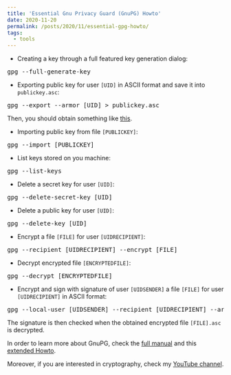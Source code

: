 ```yaml
---
title: 'Essential Gnu Privacy Guard (GnuPG) Howto'
date: 2020-11-20
permalink: /posts/2020/11/essential-gpg-howto/
tags:
  - tools
---
```


- Creating a key through a full featured key generation dialog:
<pre>
gpg --full-generate-key
</pre>

-  Exporting public key for user `[UID]` in ASCII format and save it into `publickey.asc`:
<pre>
gpg --export --armor [UID] > publickey.asc
</pre>
Then, you should obtain something like [this](https://raw.githubusercontent.com/lorenzogentile404/lorenzogentile404.github.io/master/files/lorenzogentile404.asc).

- Importing public key from file `[PUBLICKEY]`:
<pre>
gpg --import [PUBLICKEY]
</pre>

- List keys stored on you machine:
<pre>
gpg --list-keys
</pre>

- Delete a secret key for user `[UID]`:
<pre>
gpg --delete-secret-key [UID]
</pre>

- Delete a public key for user `[UID]`:
<pre>
gpg --delete-key [UID]
</pre>

- Encrypt a file `[FILE]` for user `[UIDRECIPIENT]`:
<pre>
gpg --recipient [UIDRECIPIENT] --encrypt [FILE]
</pre>

- Decrypt encrypted file `[ENCRYPTEDFILE]`:
<pre>
gpg --decrypt [ENCRYPTEDFILE]
</pre>

- Encrypt and sign with signature of user `[UIDSENDER]` a file `[FILE]` for user `[UIDRECIPIENT]` in ASCII format:
<pre>
gpg --local-user [UIDSENDER] --recipient [UIDRECIPIENT] --armor --sign --encrypt [FILE]
</pre>

The signature is then checked when the obtained encrypted file `[FILE].asc` is decrypted.

In order to learn more about GnuPG, check the [full manual](https://gnupg.org/documentation/manpage.html) and this [extended Howto](https://www.dewinter.com/gnupg_howto/english/GPGMiniHowto.html).

Moreover, if you are interested in cryptography, check my [YouTube channel](https://www.youtube.com/channel/UC9KtiRxQQKEnUYBp3YQX5Ww). 
